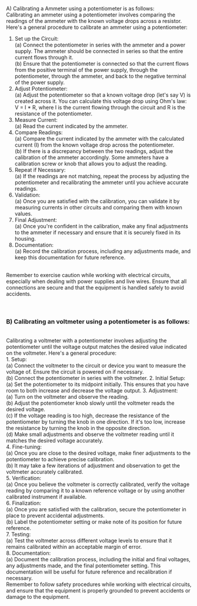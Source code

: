 A) Calibrating a Ammeter using a potentiometer is as follows:
<br>
Calibrating an ammeter using a potentiometer involves comparing the readings of the ammeter with the known voltage drops across a resistor. Here's a general procedure to calibrate an ammeter using a potentiometer:
<br>

1. Set up the Circuit:<br>
   (a) Connect the potentiometer in series with the ammeter and a power supply. The ammeter should be connected in series so that the entire current flows through it.<br>
   (b) Ensure that the potentiometer is connected so that the current flows from the positive terminal of the power supply, through the potentiometer, through the ammeter, and back to the negative terminal of the power supply.  <br>
2. Adjust Potentiometer:<br>
   (a) Adjust the potentiometer so that a known voltage drop (let's say V) is created across it. You can calculate this voltage drop using Ohm's law: V = I * R, where I is the current flowing through the circuit and R is the resistance of the potentiometer.  <br>
3. Measure Current:<br>
   (a) Read the current indicated by the ammeter.<br>
4. Compare Readings:<br>
   (a) Compare the current indicated by the ammeter with the calculated current (I) from the known voltage drop across the potentiometer.<br>
   (b) If there is a discrepancy between the two readings, adjust the calibration of the ammeter accordingly. Some ammeters have a calibration screw or knob that allows you to adjust the reading.<br>
5. Repeat if Necessary:<br>
   (a) If the readings are not matching, repeat the process by adjusting the potentiometer and recalibrating the ammeter until you achieve accurate readings.<br>
6. Validation:<br>
   (a) Once you are satisfied with the calibration, you can validate it by measuring currents in other circuits and comparing them with known values.<br>
7. Final Adjustment:<br>
   (a) Once you're confident in the calibration, make any final adjustments to the ammeter if necessary and ensure that it is securely fixed in its housing.<br>
8. Documentation:<br>
   (a) Record the calibration process, including any adjustments made, and keep this documentation for future reference.
<br>
Remember to exercise caution while working with electrical circuits, especially when dealing with power supplies and live wires. Ensure that all connections are secure and that the equipment is handled safely to avoid accidents.

<br>
<br>
<br>

<h3>B) Calibrating an voltmeter using a potentiometer is as follows:</h3>
   
<br>
Calibrating a voltmeter with a potentiometer involves adjusting the potentiometer until the voltage output matches the desired value indicated on the voltmeter. Here's a general procedure:
<br>
1. Setup:<br>
   (a) Connect the voltmeter to the circuit or device you want to measure the voltage of. Ensure the circuit is powered on if necessary.<br>
   (b) Connect the potentiometer in series with the voltmeter.
2. Initial Setup:<br>
   (a) Set the potentiometer to its midpoint initially. This ensures that you have room to both increase and decrease the voltage output.
3. Adjustment:<br>
   (a) Turn on the voltmeter and observe the reading.<br>
   (b) Adjust the potentiometer knob slowly until the voltmeter reads the desired voltage.<br>
   (c) If the voltage reading is too high, decrease the resistance of the potentiometer by turning the knob in one direction. If it's too low, increase the resistance by turning the knob in the opposite direction.<br>
   (d) Make small adjustments and observe the voltmeter reading until it matches the desired voltage accurately.<br>
4. Fine-tuning:<br>
   (a) Once you are close to the desired voltage, make finer adjustments to the potentiometer to achieve precise calibration.<br>
   (b) It may take a few iterations of adjustment and observation to get the voltmeter accurately calibrated.<br>
5. Verification:<br>
   (a) Once you believe the voltmeter is correctly calibrated, verify the voltage reading by comparing it to a known reference voltage or by using another calibrated instrument if available.<br>
6. Finalization:<br>
   (a) Once you are satisfied with the calibration, secure the potentiometer in place to prevent accidental adjustments.<br>
   (b) Label the potentiometer setting or make note of its position for future reference.<br>
7. Testing:<br>
   (a) Test the voltmeter across different voltage levels to ensure that it remains calibrated within an acceptable margin of error.<br>
8. Documentation:<br>
   (a) Document the calibration process, including the initial and final voltages, any adjustments made, and the final potentiometer setting. This documentation will be useful for future reference and recalibration if necessary.
<br>
Remember to follow safety procedures while working with electrical circuits, and ensure that the equipment is properly grounded to prevent accidents or damage to the equipment.








